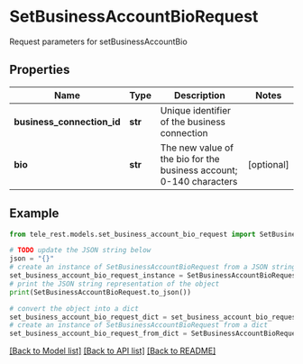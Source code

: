 # SetBusinessAccountBioRequest

Request parameters for setBusinessAccountBio

## Properties

Name | Type | Description | Notes
------------ | ------------- | ------------- | -------------
**business_connection_id** | **str** | Unique identifier of the business connection | 
**bio** | **str** | The new value of the bio for the business account; 0-140 characters | [optional] 

## Example

```python
from tele_rest.models.set_business_account_bio_request import SetBusinessAccountBioRequest

# TODO update the JSON string below
json = "{}"
# create an instance of SetBusinessAccountBioRequest from a JSON string
set_business_account_bio_request_instance = SetBusinessAccountBioRequest.from_json(json)
# print the JSON string representation of the object
print(SetBusinessAccountBioRequest.to_json())

# convert the object into a dict
set_business_account_bio_request_dict = set_business_account_bio_request_instance.to_dict()
# create an instance of SetBusinessAccountBioRequest from a dict
set_business_account_bio_request_from_dict = SetBusinessAccountBioRequest.from_dict(set_business_account_bio_request_dict)
```
[[Back to Model list]](../README.md#documentation-for-models) [[Back to API list]](../README.md#documentation-for-api-endpoints) [[Back to README]](../README.md)



